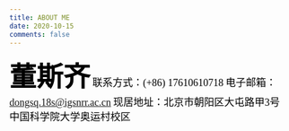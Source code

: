 ```yaml
---
title: ABOUT ME
date: 2020-10-15
comments: false
---
```

<font size=7 face="宋体" color=#000000>**董斯齐**</font>
<font size=4 face="宋体" color=#000000>联系方式：</font><font size=4 face="Times new roman" color=#000000>(+86) 17610610718</font>
<font size=4 face="宋体" color=#000000>电子邮箱：</font><font size=4 face="Times new roman" color=#000000>dongsq.18s@igsnrr.ac.cn</font>
<font size=4 face="宋体" color=#000000>现居地址：北京市朝阳区大屯路甲3号 中国科学院大学奥运村校区


